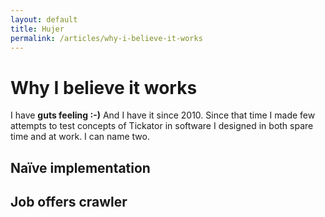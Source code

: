 ```yaml
---
layout: default
title: Hujer
permalink: /articles/why-i-believe-it-works
---
```


Why I believe it works
======================

I have **guts feeling :-)** And I have it since 2010. Since that time I made few attempts to test concepts of Tickator in software I designed in both spare time and at work. I can name two.

Naïve implementation
--------------------

Job offers crawler
------------------

